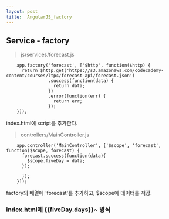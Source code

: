 ```yaml
---
layout: post
title:  AngularJS_factory
---
```

## Service - factory

> js/services/forecast.js

		app.factory('forecast', ['$http', function($http) { 
		  return $http.get('https://s3.amazonaws.com/codecademy-content/courses/ltp4/forecast-api/forecast.json') 
		            .success(function(data) { 
		              return data; 
		            }) 
		            .error(function(err) { 
		              return err; 
		            }); 
		}]);
		
index.html에 script를 추가한다.

>controllers/MainController.js

		app.controller('MainController', ['$scope', 'forecast', function($scope, forecast) {
		  forecast.success(function(data){
		    $scope.fiveDay = data;
		  });
		
		  });
		}]);

factory의 배열에 'forecast'를 추가하고, $scope에 데이터를 저장.

### index.html에 {{fiveDay.days}}~ 방식